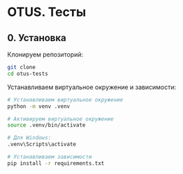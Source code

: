 # OTUS. Тесты

## 0. Установка

Клонируем репозиторий:
```bash
git clone 
cd otus-tests
```

Устанавливаем виртуальное окружение и зависимости:
```bash
# Устанавливаем виртуальное окружение
python -m venv .venv

# Активируем виртуальное окружение
source .venv/bin/activate

# Для Windows:
.venv\Scripts\activate

# Устанавливаем зависимости
pip install -r requirements.txt
```
